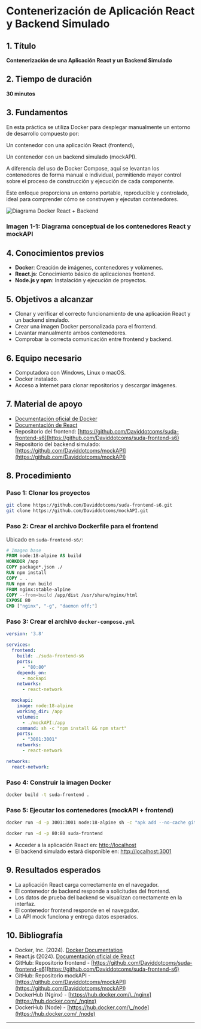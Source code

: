 # Contenerización de Aplicación React y Backend Simulado

## 1. Título

**Contenerización de una Aplicación React y un Backend Simulado**

## 2. Tiempo de duración

**30 minutos**

## 3. Fundamentos

En esta práctica se utiliza Docker para desplegar manualmente un entorno de desarrollo compuesto por:

Un contenedor con una aplicación React (frontend),

Un contenedor con un backend simulado (mockAPI).

A diferencia del uso de Docker Compose, aquí se levantan los contenedores de forma manual e individual, permitiendo mayor control sobre el proceso de construcción y ejecución de cada componente. 

Este enfoque proporciona un entorno portable, reproducible y controlado, ideal para comprender cómo se construyen y ejecutan contenedores.

![Diagrama Docker React + Backend](https://miro.medium.com/v2/resize\:fit:1400/1*eZkzxE0RWDXgRyfVdfMHbw.png)

### Imagen 1-1: Diagrama conceptual de los contenedores React y mockAPI

## 4. Conocimientos previos

* **Docker**: Creación de imágenes, contenedores y volúmenes.
* **React.js**: Conocimiento básico de aplicaciones frontend.
* **Node.js y npm**: Instalación y ejecución de proyectos.

## 5. Objetivos a alcanzar

* Clonar y verificar el correcto funcionamiento de una aplicación React y un backend simulado.
* Crear una imagen Docker personalizada para el frontend.
* Levantar manualmente ambos contenedores.
* Comprobar la correcta comunicación entre frontend y backend.

## 6. Equipo necesario

* Computadora con Windows, Linux o macOS.
* Docker instalado.
* Acceso a Internet para clonar repositorios y descargar imágenes.

## 7. Material de apoyo

* [Documentación oficial de Docker](https://docs.docker.com/)
* [Documentación de React](https://react.dev/)
* Repositorio del frontend: [https://github.com/Daviddotcoms/suda-frontend-s6](https://github.com/Daviddotcoms/suda-frontend-s6)
* Repositorio del backend simulado: [https://github.com/Daviddotcoms/mockAPI](https://github.com/Daviddotcoms/mockAPI)

## 8. Procedimiento

### Paso 1: Clonar los proyectos

```bash
git clone https://github.com/Daviddotcoms/suda-frontend-s6.git
git clone https://github.com/Daviddotcoms/mockAPI.git
```

### Paso 2: Crear el archivo Dockerfile para el frontend

Ubicado en `suda-frontend-s6/`:

```Dockerfile
# Imagen base
FROM node:18-alpine AS build
WORKDIR /app
COPY package*.json ./
RUN npm install
COPY . .
RUN npm run build
FROM nginx:stable-alpine
COPY --from=build /app/dist /usr/share/nginx/html
EXPOSE 80
CMD ["nginx", "-g", "daemon off;"]
```

### Paso 3: Crear el archivo `docker-compose.yml`

```yaml
version: '3.8'

services:
  frontend:
    build: ./suda-frontend-s6
    ports:
      - "80:80"
    depends_on:
      - mockapi
    networks:
      - react-network

  mockapi:
    image: node:18-alpine
    working_dir: /app
    volumes:
      - ./mockAPI:/app
    command: sh -c "npm install && npm start"
    ports:
      - "3001:3001"
    networks:
      - react-network

networks:
  react-network:
```

### Paso 4: Construir la imagen Docker

```bash
docker build -t suda-frontend .
```

### Paso 5: Ejecutar los contenedores (mockAPI + frontend)

```bash
docker run -d -p 3001:3001 node:18-alpine sh -c "apk add --no-cache git && git clone https://github.com/Daviddotcoms/mockAPI.git && cd mockAPI && npm install && npm start"
```

```bash
docker run -d -p 80:80 suda-frontend
```

* Acceder a la aplicación React en: [http://localhost](http://localhost)
* El backend simulado estará disponible en: [http://localhost:3001](http://localhost:3001)

## 9. Resultados esperados

* La aplicación React carga correctamente en el navegador.
* El contenedor de backend responde a solicitudes del frontend.
* Los datos de prueba del backend se visualizan correctamente en la interfaz.
* El contenedor frontend responde en el navegador.
* La API mock funciona y entrega datos esperados.

## 10. Bibliografía

* Docker, Inc. (2024). [Docker Documentation](https://docs.docker.com/)
* React.js (2024). [Documentación oficial de React](https://react.dev/)
* GitHub: Repositorio frontend - [https://github.com/Daviddotcoms/suda-frontend-s6](https://github.com/Daviddotcoms/suda-frontend-s6)
* GitHub: Repositorio mockAPI - [https://github.com/Daviddotcoms/mockAPI](https://github.com/Daviddotcoms/mockAPI)
* DockerHub (Nginx) - [https://hub.docker.com/\_/nginx](https://hub.docker.com/_/nginx)
* DockerHub (Node) - [https://hub.docker.com/\_/node](https://hub.docker.com/_/node)

---
